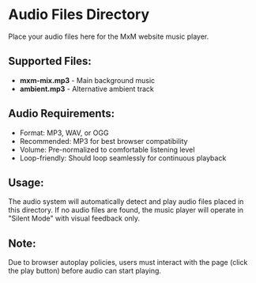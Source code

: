 # Audio Files Directory

Place your audio files here for the MxM website music player.

## Supported Files:
- **mxm-mix.mp3** - Main background music
- **ambient.mp3** - Alternative ambient track

## Audio Requirements:
- Format: MP3, WAV, or OGG
- Recommended: MP3 for best browser compatibility
- Volume: Pre-normalized to comfortable listening level
- Loop-friendly: Should loop seamlessly for continuous playback

## Usage:
The audio system will automatically detect and play audio files placed in this directory. If no audio files are found, the music player will operate in "Silent Mode" with visual feedback only.

## Note:
Due to browser autoplay policies, users must interact with the page (click the play button) before audio can start playing.

